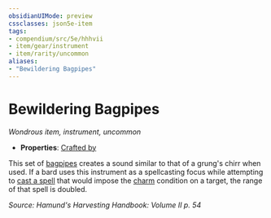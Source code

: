 ```yaml
---
obsidianUIMode: preview
cssclasses: json5e-item
tags:
- compendium/src/5e/hhhvii
- item/gear/instrument
- item/rarity/uncommon
aliases: 
- "Bewildering Bagpipes"
---
```

# Bewildering Bagpipes
*Wondrous item, instrument, uncommon*  

- **Properties**: [Crafted by](/compendium/rules/item-properties.md#Crafted%20by)

This set of [bagpipes](compendium/items/bagpipes.md) creates a sound similar to that of a grung's chirr when used. If a bard uses this instrument as a spellcasting focus while attempting to [cast a spell](/compendium/rules/actions.md#Cast%20a%20Spell) that would impose the [charm](/compendium/rules/conditions.md#Charmed) condition on a target, the range of that spell is doubled.

*Source: Hamund's Harvesting Handbook: Volume II p. 54*